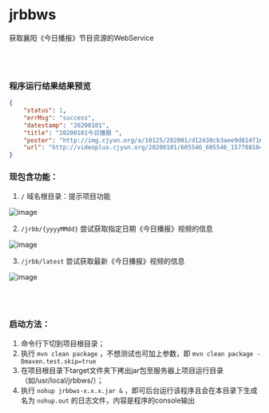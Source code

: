 # jrbbws
获取襄阳《今日播报》节目资源的WebService
<br><br><br><br>

### 程序运行结果结果预览

```json
{
    "status": 1,
    "errMsg": "success",
    "datestamp": "20200101",
    "title": "20200101今日播报 ",
    "poster": "http://img.cjyun.org/a/10125/202001/d12430cb3aee9d014f16491380385f2f.png",
    "url": "http://videoplus.cjyun.org/20200101/605546_605546_1577881046_transv.mp4"
}
```

### 现包含功能：

1. `/` 域名根目录：提示项目功能

![image](https://user-images.githubusercontent.com/16408325/80949546-ca2bf000-8e26-11ea-87ba-276719fe6c61.png)

2. `/jrbb/{yyyyMMdd}` 尝试获取指定日期《今日播报》视频的信息

![image](https://user-images.githubusercontent.com/16408325/80950260-188dbe80-8e28-11ea-878d-da35d6fd909e.png)

3. `/jrbb/latest` 尝试获取最新《今日播报》视频的信息

![image](https://user-images.githubusercontent.com/16408325/80950334-38bd7d80-8e28-11ea-8e49-5c5c4f9fbe25.png)
<br><br><br><br>

### 启动方法：

1. 命令行下切到项目根目录；
2. 执行 `mvn clean package` ，不想测试也可加上参数，即 `mvn clean package -Dmaven.test.skip=true`
3. 在项目根目录下target文件夹下拷出jar包至服务器上项目运行目录（如/usr/local/jrbbws/）；
4. 执行 `nohup jrbbws-x.x.x.jar &` ，即可后台运行该程序且会在本目录下生成名为 `nohup.out` 的日志文件，内容是程序的console输出
